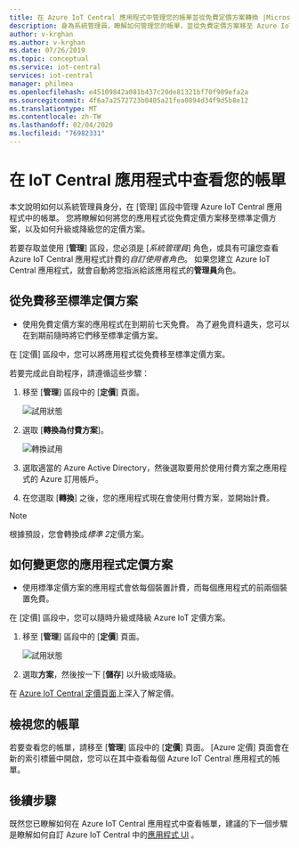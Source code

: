 ```yaml
---
title: 在 Azure IoT Central 應用程式中管理您的帳單並從免費定價方案轉換 |Microsoft Docs
description: 身為系統管理員，瞭解如何管理您的帳單，並從免費定價方案移至 Azure IoT Central 應用程式中的標準定價方案
author: v-krghan
ms.author: v-krghan
ms.date: 07/26/2019
ms.topic: conceptual
ms.service: iot-central
services: iot-central
manager: philmea
ms.openlocfilehash: e45109842a081b437c20de81321bf70f909efa2a
ms.sourcegitcommit: 4f6a7a2572723b0405a21fea0894d34f9d5b8e12
ms.translationtype: MT
ms.contentlocale: zh-TW
ms.lasthandoff: 02/04/2020
ms.locfileid: "76982331"
---
```

# <a name="view-your-bill-in-iot-central-application"></a>在 IoT Central 應用程式中查看您的帳單

本文說明如何以系統管理員身分，在 [管理] 區段中管理 Azure IoT Central 應用程式中的帳單。 您將瞭解如何將您的應用程式從免費定價方案移至標準定價方案，以及如何升級或降級您的定價方案。

若要存取並使用 [**管理**] 區段，您必須是 [*系統管理員*] 角色，或具有可讓您查看 Azure IoT Central 應用程式計費的*自訂使用者角色*。 如果您建立 Azure IoT Central 應用程式，就會自動將您指派給該應用程式的**管理員**角色。

## <a name="move-from-free-to-standard-pricing-plan"></a>從免費移至標準定價方案

- 使用免費定價方案的應用程式在到期前七天免費。 為了避免資料遺失，您可以在到期前隨時將它們移至標準定價方案。

在 [定價] 區段中，您可以將應用程式從免費移至標準定價方案。

若要完成此自助程序，請遵循這些步驟：

1. 移至 [**管理**] 區段中的 [**定價**] 頁面。

    ![試用狀態](media/howto-administer/freetrialbilling.png)

1. 選取 [**轉換為付費方案**]。

    ![轉換試用](media/howto-administer/convert.png)

1. 選取適當的 Azure Active Directory，然後選取要用於使用付費方案之應用程式的 Azure 訂用帳戶。

1. 在您選取 [**轉換**] 之後，您的應用程式現在會使用付費方案，並開始計費。

> [!Note]
> 根據預設，您會轉換成*標準 2*定價方案。

## <a name="how-to-change-your-application-pricing-plan"></a>如何變更您的應用程式定價方案

- 使用標準定價方案的應用程式會依每個裝置計費，而每個應用程式的前兩個裝置免費。

在 [定價] 區段中，您可以隨時升級或降級 Azure IoT 定價方案。

1. 移至 [**管理**] 區段中的 [**定價**] 頁面。

    ![試用狀態](media/howto-administer/pricing.png)

1. 選取**方案**，然後按一下 [**儲存**] 以升級或降級。

在 [Azure IoT Central 定價頁面](https://azure.microsoft.com/pricing/details/iot-central/)上深入了解定價。

## <a name="view-your-bill"></a>檢視您的帳單

若要查看您的帳單，請移至 [**管理**] 區段中的 [**定價**] 頁面。 [Azure 定價] 頁面會在新的索引標籤中開啟，您可以在其中查看每個 Azure IoT Central 應用程式的帳單。


## <a name="next-steps"></a>後續步驟

既然您已瞭解如何在 Azure IoT Central 應用程式中查看帳單，建議的下一個步驟是瞭解如何自訂 Azure IoT Central 中的[應用程式 UI](howto-customize-ui.md) 。